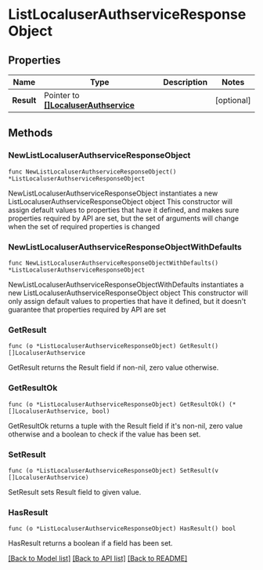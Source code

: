 # ListLocaluserAuthserviceResponseObject

## Properties

Name | Type | Description | Notes
------------ | ------------- | ------------- | -------------
**Result** | Pointer to [**[]LocaluserAuthservice**](LocaluserAuthservice.md) |  | [optional] 

## Methods

### NewListLocaluserAuthserviceResponseObject

`func NewListLocaluserAuthserviceResponseObject() *ListLocaluserAuthserviceResponseObject`

NewListLocaluserAuthserviceResponseObject instantiates a new ListLocaluserAuthserviceResponseObject object
This constructor will assign default values to properties that have it defined,
and makes sure properties required by API are set, but the set of arguments
will change when the set of required properties is changed

### NewListLocaluserAuthserviceResponseObjectWithDefaults

`func NewListLocaluserAuthserviceResponseObjectWithDefaults() *ListLocaluserAuthserviceResponseObject`

NewListLocaluserAuthserviceResponseObjectWithDefaults instantiates a new ListLocaluserAuthserviceResponseObject object
This constructor will only assign default values to properties that have it defined,
but it doesn't guarantee that properties required by API are set

### GetResult

`func (o *ListLocaluserAuthserviceResponseObject) GetResult() []LocaluserAuthservice`

GetResult returns the Result field if non-nil, zero value otherwise.

### GetResultOk

`func (o *ListLocaluserAuthserviceResponseObject) GetResultOk() (*[]LocaluserAuthservice, bool)`

GetResultOk returns a tuple with the Result field if it's non-nil, zero value otherwise
and a boolean to check if the value has been set.

### SetResult

`func (o *ListLocaluserAuthserviceResponseObject) SetResult(v []LocaluserAuthservice)`

SetResult sets Result field to given value.

### HasResult

`func (o *ListLocaluserAuthserviceResponseObject) HasResult() bool`

HasResult returns a boolean if a field has been set.


[[Back to Model list]](../README.md#documentation-for-models) [[Back to API list]](../README.md#documentation-for-api-endpoints) [[Back to README]](../README.md)


